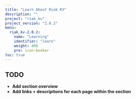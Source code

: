 ```yaml
---
title: "Learn About Riak KV"
description: ""
project: "riak_kv"
project_version: "2.0.2"
menu:
  riak_kv-2.0.2:
    name: "Learning"
    identifier: "learn"
    weight: 400
    pre: icon-beaker
toc: true
---
```


## TODO

- **Add section overview**
- **Add links + descriptions for each page within the section**
